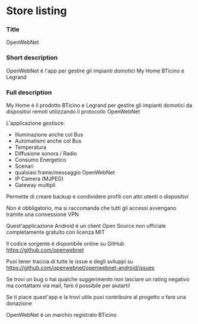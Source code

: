 # Store listing

### Title
OpenWebNet

### Short description
OpenWebNet é l'app per gestire gli impianti domotici My Home BTicino e Legrand

### Full description
My Home é il prodotto BTicino e Legrand per gestire gli impianti domotici da dispositivi remoti utilizzando il protocollo OpenWebNet

L'applicazione gestisce:

- Illuminazione anche col Bus
- Automatismi anche col Bus
- Temperatura
- Diffusione sonora / Radio
- Consumo Energetico
- Scenari
- qualsiasi frame/messaggio OpenWebNet
- IP Camera (MJPEG)
- Gateway multipli

Permette di creare backup e condividere profili con altri utenti o dispositivi

Non é obbligatorio, ma si raccomanda che tutti gli accessi avvengano tramite una connessione VPN

Quest'applicazione Android é un client Open Source non ufficiale completamente gratuito con licenza MIT

Il codice sorgente é disponibile online su GitHub https://github.com/openwebnet

Puoi tener traccia di tutte le issue e degli sviluppi su https://github.com/openwebnet/openwebnet-android/issues

Se trovi un bug o hai qualche suggerimento non lasciare un rating negativo ma contattami via mail, farò il possibile per aiutarti!

Se ti piace quest'app e la trovi utile puoi contribuire al progetto o fare una donazione

OpenWebNet é un marchio registrato BTicino
